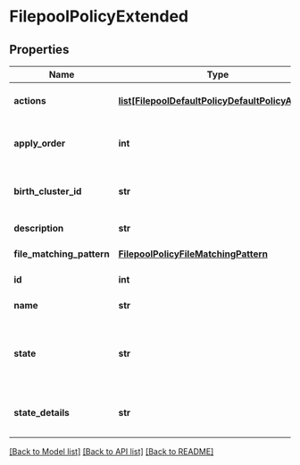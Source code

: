 # FilepoolPolicyExtended

## Properties
Name | Type | Description | Notes
------------ | ------------- | ------------- | -------------
**actions** | [**list[FilepoolDefaultPolicyDefaultPolicyAction]**](FilepoolDefaultPolicyDefaultPolicyAction.md) | A list of actions to be taken for matching files | [optional] 
**apply_order** | **int** | The order in which this policy should be applied (relative to other policies) | [optional] 
**birth_cluster_id** | **str** | The guid assigned to the cluster on which the account was created | [optional] 
**description** | **str** | A description for this policy | [optional] 
**file_matching_pattern** | [**FilepoolPolicyFileMatchingPattern**](FilepoolPolicyFileMatchingPattern.md) | The file matching rules for this policy | [optional] 
**id** | **int** | A unique identifier for this policy | [optional] 
**name** | **str** | A unique name for this policy | [optional] 
**state** | **str** | Indicates whether this policy is in a good state (\&quot;OK\&quot;) or disabled (\&quot;disabled\&quot;) | [optional] 
**state_details** | **str** | Gives further information to describe the state of this policy | [optional] 

[[Back to Model list]](../README.md#documentation-for-models) [[Back to API list]](../README.md#documentation-for-api-endpoints) [[Back to README]](../README.md)


